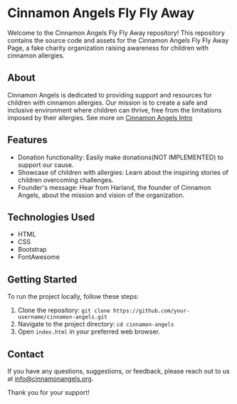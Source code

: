 # Cinnamon Angels Fly Fly Away

Welcome to the Cinnamon Angels Fly Fly Away repository! This repository contains the source code and assets for the Cinnamon Angels Fly Fly Away Page, a fake charity organization raising awareness for children with cinnamon allergies.

## About

Cinnamon Angels is dedicated to providing support and resources for children with cinnamon allergies. Our mission is to create a safe and inclusive environment where children can thrive, free from the limitations imposed by their allergies. See more on [Cinnamon Angels Intro](https://www.youtube.com/watch?v=8xcKSjG0Otk&ab_channel=OMGitsjustcomedy)

## Features

- Donation functionality: Easily make donations(NOT IMPLEMENTED) to support our cause.
- Showcase of children with allergies: Learn about the inspiring stories of children overcoming challenges.
- Founder's message: Hear from Harland, the founder of Cinnamon Angels, about the mission and vision of the organization.

## Technologies Used

- HTML
- CSS
- Bootstrap
- FontAwesome

## Getting Started

To run the project locally, follow these steps:

1. Clone the repository: `git clone https://github.com/your-username/cinnamon-angels.git`
2. Navigate to the project directory: `cd cinnamon-angels`
3. Open `index.html` in your preferred web browser.

## Contact

If you have any questions, suggestions, or feedback, please reach out to us at [info@cinnamonangels.org](mailto:info@cinnamonangels.org).

Thank you for your support!

